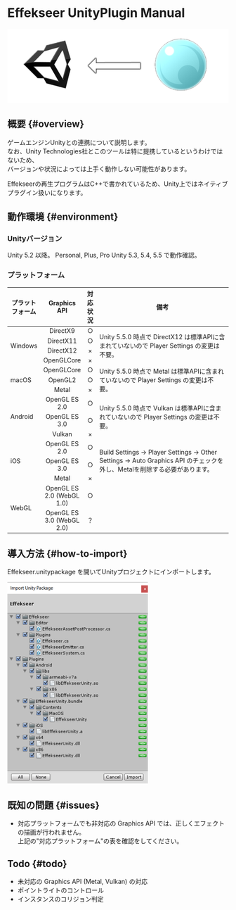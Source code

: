 # Effekseer UnityPlugin Manual

![](../img/plugin_logo.png)

## 概要 {#overview}
ゲームエンジンUnityとの連携について説明します。  
なお、Unity Technologies社とこのツールは特に提携しているというわけではないため、  
バージョンや状況によっては上手く動作しない可能性があります。

Effekseerの再生プログラムはC++で書かれているため、Unity上ではネイティブプラグイン扱いになります。<br>

## 動作環境 {#environment}

### Unityバージョン
Unity 5.2 以降。 Personal, Plus, Pro
Unity 5.3, 5.4, 5.5 で動作確認。

### プラットフォーム

<table>
<thead>
<tr class="header">
<th>プラットフォーム</th>
<th style="text-align: center;">Graphics API</th>
<th style="text-align: center;">対応状況</th>
<th width="350px">備考</th>
</tr>
</thead>
<tbody>
<tr>
<td rowspan="4">Windows</td>
<td style="text-align: center;">DirectX9</td>
<td style="text-align: center;">○</td>
<td rowspan="4">
Unity 5.5.0 時点で DirectX12 は標準APIに含まれていないので Player Settings の変更は不要。
</td>
</tr>
<tr>
<td style="text-align: center;">DirectX11</td>
<td style="text-align: center;">○</td>
</tr>
<tr>
<td style="text-align: center;">DirectX12</td>
<td style="text-align: center;">×</td>
</tr>
<tr>
<td style="text-align: center;">OpenGLCore</td>
<td style="text-align: center;">×</td>
</tr>
<tr>
<td rowspan="3">macOS</td>
<td style="text-align: center;">OpenGLCore</td>
<td style="text-align: center;">○</td>
<td rowspan="3">
Unity 5.5.0 時点で Metal は標準APIに含まれていないので Player Settings の変更は不要。	
</td>
</tr>
<tr>
<td style="text-align: center;">OpenGL2</td>
<td style="text-align: center;">○</td>
</tr>
<tr>
<td style="text-align: center;">Metal</td>
<td style="text-align: center;">×</td>
</tr>
<tr>
<td rowspan="3">Android</td>
<td style="text-align: center;">OpenGL ES 2.0</td>
<td style="text-align: center;">○</td>
<td rowspan="3">
Unity 5.5.0 時点で Vulkan は標準APIに含まれていないので Player Settings の変更は不要。
</td>
</tr>
<tr>
<td style="text-align: center;">OpenGL ES 3.0</td>
<td style="text-align: center;">○</td>
</tr>
<tr>
<td style="text-align: center;">Vulkan</td>
<td style="text-align: center;">×</td>
</tr>
<tr>
<td rowspan="3">iOS</td>
<td style="text-align: center;">OpenGL ES 2.0</td>
<td style="text-align: center;">○</td>
<td rowspan="3">
Build Settings -&gt; Player Settings -&gt; Other Settings -&gt; Auto Graphics API のチェックを外し、Metalを削除する必要があります。
</td>
</tr>
<tr>
<td style="text-align: center;">OpenGL ES 3.0</td>
<td style="text-align: center;">○</td>
</tr>
<tr>
<td style="text-align: center;">Metal</td>
<td style="text-align: center;">×</td>
</tr>
<tr>
<td rowspan="2">WebGL</td>
<td style="text-align: center;">OpenGL ES 2.0 (WebGL 1.0)</td>
<td style="text-align: center;">○</td>
<td rowspan="2"></td>
</tr>
<td style="text-align: center;">OpenGL ES 3.0 (WebGL 2.0)</td>
<td style="text-align: center;">？</td>
</tr>
</tbody>
</table>

## 導入方法 {#how-to-import}
Effekseer.unitypackage を開いてUnityプロジェクトにインポートします。

![](../img/unity_import.png)

## 既知の問題 {#issues}
- 対応プラットフォームでも非対応の Graphics API では、正しくエフェクトの描画が行われません。<br>上記の"対応プラットフォーム"の表を確認をしてください。

## Todo {#todo}
- 未対応の Graphics API (Metal, Vulkan) の対応
- ポイントライトのコントロール
- インスタンスのコリジョン判定
